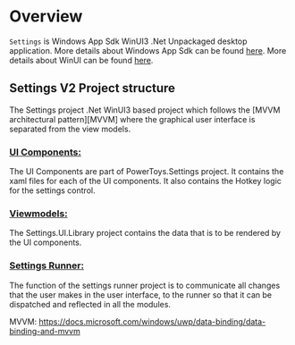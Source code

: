 # Overview

`Settings` is Windows App Sdk WinUI3 .Net Unpackaged desktop application. More details about Windows App Sdk can be found [here](https://github.com/microsoft/WindowsAppSDK#windows-app-sdk---calling-all-windows-developers). More details about WinUI can be found [here](https://microsoft.github.io/microsoft-ui-xaml/about.html#what-is-it).

## Settings V2 Project structure

The Settings project .Net WinUI3 based project which
follows the [MVVM architectural pattern][MVVM] where the graphical user interface is separated from the view models.

### [UI Components:](/src/settings-ui/Settings.UI/)

The UI Components are part of PowerToys.Settings project. It contains the xaml files for each of the UI components. It also contains the Hotkey logic for the settings control.

### [Viewmodels:](/src/settings-ui/Settings.UI.Library)

The Settings.UI.Library project contains the data that is to be rendered by the UI components.

### [Settings Runner:](/src/settings-ui/Settings.UI)

The function of the settings runner project is to communicate all changes that the user makes in the user interface, to the runner so that it can be dispatched and reflected in all the modules.

MVVM: https://docs.microsoft.com/windows/uwp/data-binding/data-binding-and-mvvm
